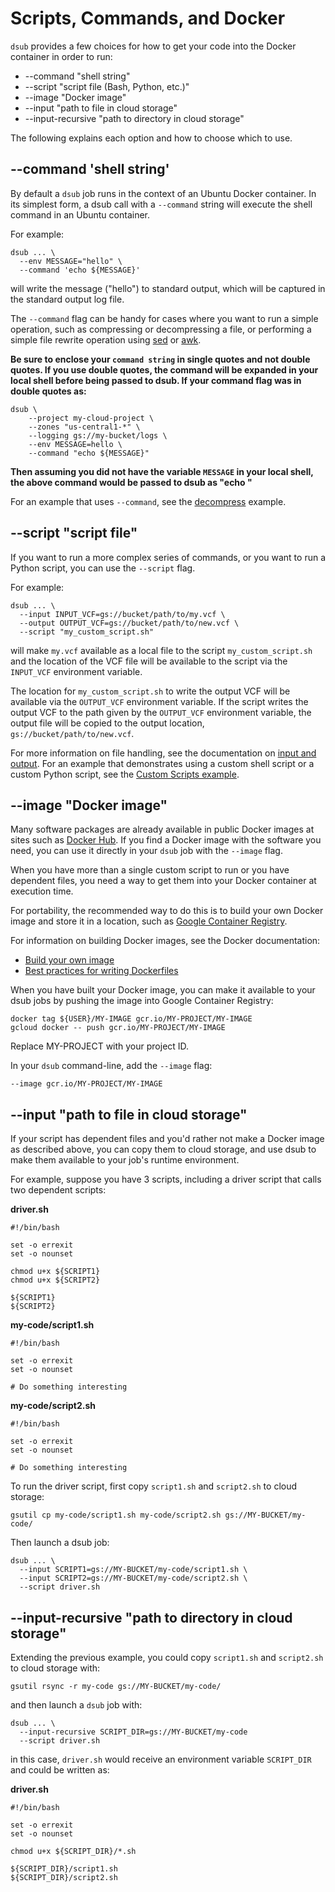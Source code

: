 # Scripts, Commands, and Docker

`dsub` provides a few choices for how to get your code into the Docker
container in order to run:

* --command "shell string"
* --script "script file (Bash, Python, etc.)"
* --image "Docker image"
* --input "path to file in cloud storage"
* --input-recursive "path to directory in cloud storage"

The following explains each option and how to choose which to use.

## --command 'shell string'

By default a `dsub` job runs in the context of an Ubuntu Docker container.
In its simplest form, a dsub call with a `--command` string will execute
the shell command in an Ubuntu container.

For example:

```
dsub ... \
  --env MESSAGE="hello" \
  --command 'echo ${MESSAGE}'
```

will write the message ("hello") to standard output, which will be
captured in the standard output log file.

The `--command` flag can be handy for cases where you want to run
a simple operation, such as compressing or decompressing a file, or performing
a simple file rewrite operation using
[sed](https://www.gnu.org/software/sed/) or
[awk](https://www.gnu.org/software/gawk/).

**Be sure to enclose your `command string` in single quotes and not double
quotes. If you use double quotes, the command will be expanded in your local
shell before being passed to dsub. If your command flag was in double quotes
as:**

    dsub \
        --project my-cloud-project \
        --zones "us-central1-*" \
        --logging gs://my-bucket/logs \
        --env MESSAGE=hello \
        --command "echo ${MESSAGE}"

**Then assuming you did not have the variable `MESSAGE` in your local shell,
the above command would be passed to dsub as "echo "**

For an example that uses `--command`, see the
[decompress](../examples/decompress) example.

## --script "script file"

If you want to run a more complex series of commands, or you want to run a
Python script, you can use the `--script` flag.

For example:

```
dsub ... \
  --input INPUT_VCF=gs://bucket/path/to/my.vcf \
  --output OUTPUT_VCF=gs://bucket/path/to/new.vcf \
  --script "my_custom_script.sh"
```

will make `my.vcf` available as a local file to the script
`my_custom_script.sh` and the location of the VCF file will be available to
the script via the `INPUT_VCF` environment variable.

The location for `my_custom_script.sh` to write the output VCF will be
available via the `OUTPUT_VCF` environment variable.
If the script writes the output VCF to the path given by the `OUTPUT_VCF`
environment variable, the output file will be copied to the output location,
`gs://bucket/path/to/new.vcf`.


For more information on file handling, see the documentation on
[input and output](input_output.md).
For an example that demonstrates using a custom shell script or a custom Python
script, see the [Custom Scripts example](../examples/custom_scripts).

## --image "Docker image"

Many software packages are already available in public Docker images at
sites such as [Docker Hub](https://hub.docker.com/). If you find a Docker
image with the software you need, you can use it directly in your `dsub` job
with the `--image` flag.

When you have more than a single custom script to run or you have dependent
files, you need a way to get them into your Docker container at execution time.

For portability, the recommended way to do this is to build your own Docker
image and store it in a location, such as
[Google Container Registry](https://cloud.google.com/container-registry/docs/).

For information on building Docker images, see the Docker documentation:

* [Build your own image](https://docs.docker.com/engine/getstarted/step_four/)
* [Best practices for writing Dockerfiles](https://docs.docker.com/engine/userguide/eng-image/dockerfile_best-practices/)

When you have built your Docker image, you can make it available to your dsub
jobs by pushing the image into Google Container Registry:

```
docker tag ${USER}/MY-IMAGE gcr.io/MY-PROJECT/MY-IMAGE
gcloud docker -- push gcr.io/MY-PROJECT/MY-IMAGE
```

Replace MY-PROJECT with your project ID.

In your `dsub` command-line, add the `--image` flag:

```
--image gcr.io/MY-PROJECT/MY-IMAGE
```

## --input "path to file in cloud storage"

If your script has dependent files and you'd rather not make a Docker image
as described above, you can copy them to cloud storage, and
use dsub to make them available to your job's runtime environment.

For example, suppose you have 3 scripts, including a driver script that calls
two dependent scripts:

**driver.sh**

```
#!/bin/bash

set -o errexit
set -o nounset

chmod u+x ${SCRIPT1}
chmod u+x ${SCRIPT2}

${SCRIPT1}
${SCRIPT2}
```

**my-code/script1.sh**

```
#!/bin/bash

set -o errexit
set -o nounset

# Do something interesting
```

**my-code/script2.sh**

```
#!/bin/bash

set -o errexit
set -o nounset

# Do something interesting
```

To run the driver script, first copy `script1.sh` and `script2.sh` to
cloud storage:

```
gsutil cp my-code/script1.sh my-code/script2.sh gs://MY-BUCKET/my-code/
```

Then launch a dsub job:

```
dsub ... \
  --input SCRIPT1=gs://MY-BUCKET/my-code/script1.sh \
  --input SCRIPT2=gs://MY-BUCKET/my-code/script2.sh \
  --script driver.sh
```

## --input-recursive "path to directory in cloud storage"

Extending the previous example, you could copy `script1.sh` and `script2.sh`
to cloud storage with:

```
gsutil rsync -r my-code gs://MY-BUCKET/my-code/
```

and then launch a `dsub` job with:

```
dsub ... \
  --input-recursive SCRIPT_DIR=gs://MY-BUCKET/my-code
  --script driver.sh
```

in this case, `driver.sh` would receive an environment variable `SCRIPT_DIR`
and could be written as:

**driver.sh**

```
#!/bin/bash

set -o errexit
set -o nounset

chmod u+x ${SCRIPT_DIR}/*.sh

${SCRIPT_DIR}/script1.sh
${SCRIPT_DIR}/script2.sh
```

